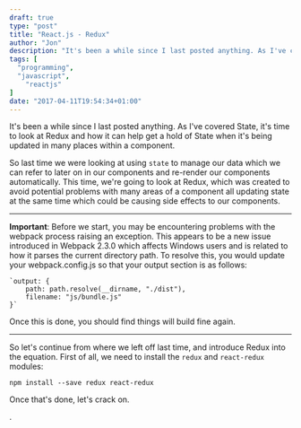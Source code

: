 ```yaml
---
draft: true
type: "post"
title: "React.js - Redux"
author: "Jon"
description: "It's been a while since I last posted anything. As I've covered State, it's time to look at Redux and how it can help get a hold of State when it's being updated in many places within a component."
tags: [
  "programming",
  "javascript",
	"reactjs"
]
date: "2017-04-11T19:54:34+01:00"
---
```


It's been a while since I last posted anything. As I've covered State, it's time to look at Redux and how it can help get a hold of State when it's being updated in many places within a component.

So last time we were looking at using `state` to manage our data which we can refer to later on in our components and re-render our components automatically. This time, we're going to look at Redux, which was created to avoid potential problems with many areas of a component all updating state at the same time which could be causing side effects to our components.

___
**Important**: Before we start, you may be encountering problems with the webpack process raising an exception. This appears to be a new issue introduced in Webpack 2.3.0 which affects Windows users and is related to how it parses the current directory path. To resolve this, you would update your webpack.config.js so that your output section is as follows:

	`output: {
		path: path.resolve(__dirname, "./dist"),
		filename: "js/bundle.js"
	}`

Once this is done, you should find things will build fine again.
___

So let's continue from where we left off last time, and introduce Redux into the equation. First of all, we need to install the `redux` and `react-redux` modules:

	npm install --save redux react-redux

Once that's done, let's crack on.

.
